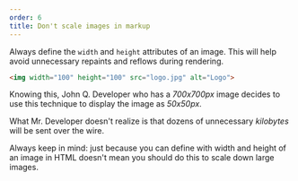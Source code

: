 ```yaml
---
order: 6
title: Don't scale images in markup
---
```


Always define the `width` and `height` attributes of an image. This will help avoid unnecessary repaints and reflows during rendering.

```html
<img width="100" height="100" src="logo.jpg" alt="Logo">
```

Knowing this, John Q. Developer who has a *700x700px* image decides to use this technique to display the image as *50x50px*.

What Mr. Developer doesn't realize is that dozens of unnecessary *kilobytes* will be sent over the wire.

Always keep in mind: just because you can define with width and height of an image in HTML doesn't mean you should do this to scale down large images.
